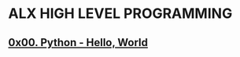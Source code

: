 # ALX HIGH LEVEL PROGRAMMING

## [0x00. Python - Hello, World](https://github.com/Ahmed-l2/alx-higher_level_programming/tree/main/0x00-python-hello_world)

